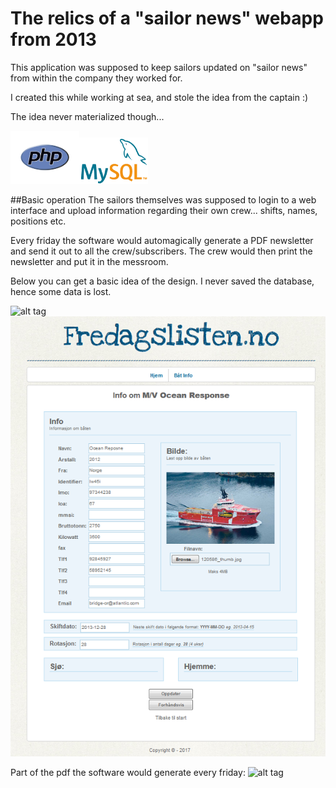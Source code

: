 # The relics of a "sailor news" webapp from 2013 

This application was supposed to keep sailors updated on "sailor news" from within the company they worked for.

I created this while working at sea, and stole the idea from the captain :)

The idea never materialized though... 

<img src="php-logo.png" width="110px"><img src="logo-mysql.png" width="110px">

##Basic operation
The sailors themselves was supposed to login to a web interface and upload information regarding their own crew... shifts, names, positions etc.

Every friday the software would automagically generate a PDF newsletter and send it out to all the crew/subscribers.
The crew would then print the newsletter and put it in the messroom.

Below you can get a basic idea of the design.
I never saved the database, hence some data is lost.


![alt tag](https://github.com/Richardsl/archive_Fredagslisten.no/blob/master/7c023570-8e2b-47b8-991f-4143e4799a40.gif?raw=true)
![alt tag](fredagslisten_screenshot.png)


Part of the pdf the software would generate every friday:
![alt tag](https://github.com/Richardsl/archive_Fredagslisten.no/blob/master/fredagslister/fredagslisten.jpg?raw=true)

